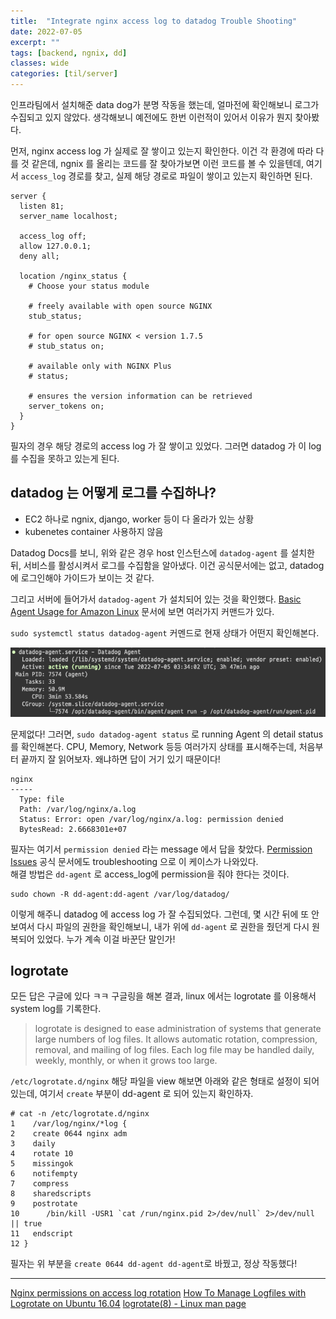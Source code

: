 ```yaml
---
title:  "Integrate nginx access log to datadog Trouble Shooting"
date: 2022-07-05
excerpt: ""
tags: [backend, ngnix, dd]
classes: wide
categories: [til/server]
---
```


인프라팀에서 설치해준 data dog가 분명 작동을 했는데, 얼마전에 확인해보니 로그가 수집되고 있지 않았다. 생각해보니 예전에도 한번 이런적이 있어서 이유가 뭔지 찾아봤다.

먼저, nginx access log 가 실제로 잘 쌓이고 있는지 확인한다. 이건 각 환경에 따라 다를 것 같은데, ngnix 를 올리는 코드를 잘 찾아가보면 이런 코드를 볼 수 있을텐데, 여기서 `access_log` 경로를 찾고, 실제 해당 경로로 파일이 쌓이고 있는지 확인하면 된다.

```
server {
  listen 81;
  server_name localhost;

  access_log off;
  allow 127.0.0.1;
  deny all;

  location /nginx_status {
    # Choose your status module

    # freely available with open source NGINX
    stub_status;

    # for open source NGINX < version 1.7.5
    # stub_status on;

    # available only with NGINX Plus
    # status;

    # ensures the version information can be retrieved
    server_tokens on;
  }
}
```

필자의 경우 해당 경로의 access log 가 잘 쌓이고 있었다. 그러면 datadog 가 이 log를 수집을 못하고 있는게 된다.

## datadog 는 어떻게 로그를 수집하나?

- EC2 하나로 ngnix, django, worker 등이 다 올라가 있는 상황
- kubenetes container 사용하지 않음

Datadog Docs를 보니, 위와 같은 경우 host 인스턴스에 `datadog-agent` 를 설치한 뒤, 서비스를 활성시켜서 로그를 수집함을 알아냈다. 이건 공식문서에는 없고, datadog에 로그인해야 가이드가 보이는 것 같다.

그리고 서버에 들어가서 `datadog-agent` 가 설치되어 있는 것을 확인했다. [Basic Agent Usage for Amazon Linux](https://docs.datadoghq.com/agent/basic_agent_usage/amazonlinux/?tabs=agentv6v7) 문서에 보면 여러가지 커맨드가 있다.

`sudo systemctl status datadog-agent` 커멘드로 현재 상태가 어떤지 확인해본다.

![](assets/2022-07-05-ngnix-dd-integration-b518751e.png)

문제없다! 그러면, `sudo datadog-agent status` 로 running Agent 의 detail status 를 확인해본다. CPU, Memory, Network 등등 여러가지 상태를 표시해주는데, 처음부터 끝까지 잘 읽어보자. 왜냐하면 답이 거기 있기 때문이다!

```
nginx
-----
  Type: file
  Path: /var/log/nginx/a.log
  Status: Error: open /var/log/nginx/a.log: permission denied
  BytesRead: 2.6668301e+07
```

필자는 여기서 `permission denied` 라는 message 에서 답을 찾았다. [Permission Issues](https://docs.datadoghq.com/agent/troubleshooting/permissions/?tabs=agentv63) 공식 문서에도 troubleshooting 으로 이 케이스가 나와있다.  
해결 방법은 `dd-agent` 로 access_log에 permission을 줘야 한다는 것이다.  
```
sudo chown -R dd-agent:dd-agent /var/log/datadog/
```

이렇게 해주니 datadog 에 access log 가 잘 수집되었다. 그런데, 몇 시간 뒤에 또 안보여서 다시 파일의 권한을 확인해보니, 내가 위에 `dd-agent` 로 권한을 줬던게 다시 원복되어 있었다. 누가 계속 이걸 바꾼단 말인가!

## logrotate

모든 답은 구글에 있다 ㅋㅋ 구글링을 해본 결과, linux 에서는 logrotate 를 이용해서 system log를 기록한다.

> logrotate is designed to ease administration of systems that generate large numbers of log files. It allows automatic rotation, compression, removal, and mailing of log files. Each log file may be handled daily, weekly, monthly, or when it grows too large.

`/etc/logrotate.d/nginx` 해당 파일을 view 해보면 아래와 같은 형태로 설정이 되어 있는데, 여기서 `create` 부분이 dd-agent 로 되어 있는지 확인하자.

```
# cat -n /etc/logrotate.d/nginx
1    /var/log/nginx/*log {
2    create 0644 nginx adm
3    daily
4    rotate 10
5    missingok
6    notifempty
7    compress
8    sharedscripts
9    postrotate
10      /bin/kill -USR1 `cat /run/nginx.pid 2>/dev/null` 2>/dev/null || true
11   endscript
12 }
```

필자는 위 부분을 `create 0644 dd-agent dd-agent`로 바꿨고, 정상 작동했다!

---
[Nginx permissions on access log rotation](https://stackoverflow.com/questions/60694773/nginx-permissions-on-access-log-rotation)
[How To Manage Logfiles with Logrotate on Ubuntu 16.04](https://www.digitalocean.com/community/tutorials/how-to-manage-logfiles-with-logrotate-on-ubuntu-16-04)
[logrotate(8) - Linux man page](https://linux.die.net/man/8/logrotate)
